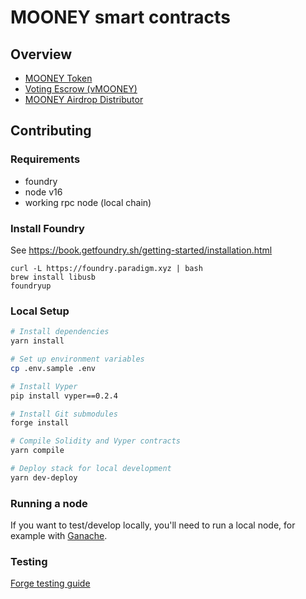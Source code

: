 # MOONEY smart contracts

## Overview

- [MOONEY Token](./src/tokens/MyToken.sol)
- [Voting Escrow (vMOONEY)](./src/governance/VotingEscrow.vy)
- [MOONEY Airdrop Distributor](./src/distributors/MerkleDistributor.sol)

## Contributing

### Requirements

- foundry
- node v16
- working rpc node (local chain)

### Install Foundry

See https://book.getfoundry.sh/getting-started/installation.html
```
curl -L https://foundry.paradigm.xyz | bash
brew install libusb
foundryup
```

### Local Setup

```zsh
# Install dependencies
yarn install

# Set up environment variables
cp .env.sample .env

# Install Vyper
pip install vyper==0.2.4

# Install Git submodules
forge install

# Compile Solidity and Vyper contracts
yarn compile

# Deploy stack for local development
yarn dev-deploy
```

### Running a node

If you want to test/develop locally, you'll need to run a local node, for example with [Ganache](https://trufflesuite.com/ganache/).

### Testing

[Forge testing guide](https://book.getfoundry.sh/forge/tests.html)
